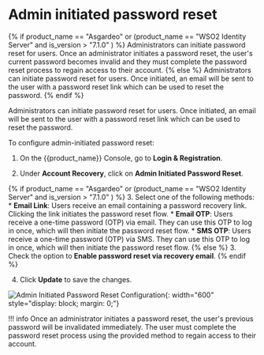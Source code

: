 # Admin initiated password reset

{% if product_name == "Asgardeo" or (product_name == "WSO2 Identity Server" and is_version > "7.1.0" ) %}
Administrators can initiate password reset for users. Once an administrator initiates a password reset, the user's current password becomes invalid and they must complete the password reset process to regain access to their account.
{% else %}
Administrators can initiate password reset for users. Once initiated, an email will be sent to the user with a password reset link which can be used to reset the password. 
{% endif %}

Administrators can initiate password reset for users. Once initiated, an email will be sent to the user with a password reset link which can be used to reset the password.

To configure admin-initiated password reset:

1. On the {{product_name}} Console, go to **Login & Registration**.

2. Under **Account Recovery**, click on **Admin Initiated Password Reset**.

{% if product_name == "Asgardeo" or (product_name == "WSO2 Identity Server" and is_version > "7.1.0" ) %}
3. Select one of the following methods:
    * **Email Link**: Users receive an email containing a password recovery link. Clicking the link initiates the password reset flow.
    * **Email OTP**: Users receive a one-time password (OTP) via email. They can use this OTP to log in once, which will then initiate the password reset flow.
    * **SMS OTP**: Users receive a one-time password (OTP) via SMS. They can use this OTP to log in once, which will then initiate the password reset flow.
{% else %}
3. Check the option to **Enable password reset via recovery email**.
{% endif %}

4. Click **Update** to save the changes.

![Admin Initiated Password Reset Configuration]({{base_path}}/assets/img/guides/account-configurations/admin-initiated-password-reset.png){: width="600" style="display: block; margin: 0;"}

!!! info
    Once an administrator initiates a password reset, the user's previous password will be invalidated immediately. The user must complete the password reset process using the provided method to regain access to their account.
